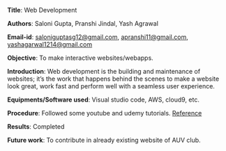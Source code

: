 **Title**: Web Development

**Authors**: Saloni Gupta, Pranshi Jindal, Yash Agrawal

**Email-id**: saloniguptasg12@gmail.com, apranshi11@gmail.com, yashagarwal1214@gmail.com

**Objective**: To make interactive websites/webapps.

**Introduction**: Web development is the building and maintenance of websites; it’s the work that happens behind the scenes to make a website look great, work fast and perform well with a seamless user experience.

**Equipments/Software used**: Visual studio code, AWS, cloud9, etc.

**Procedure**: Followed some youtube and udemy tutorials. [Reference](https://www.udemy.com/course/the-web-developer-bootcamp/)

**Results**: Completed

**Future work**: To contribute in already existing website of AUV club.


